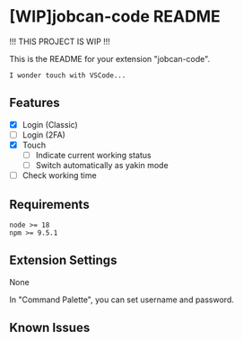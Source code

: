 # [WIP]jobcan-code README

!!! THIS PROJECT IS WIP !!!

This is the README for your extension "jobcan-code".

`I wonder touch with VSCode...`

## Features

- [x] Login (Classic)
- [ ] Login (2FA)
- [x] Touch
  - [ ] Indicate current working status
  - [ ] Switch automatically as yakin mode
- [ ] Check working time

## Requirements

```
node >= 18
npm >= 9.5.1
```

## Extension Settings

None

In "Command Palette", you can set username and password.

## Known Issues
